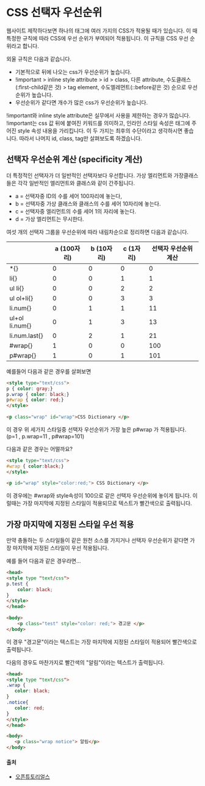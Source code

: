 # CSS 선택자 우선순위

웹사이트 제작하다보면 하나의 태그에 여러 가지의 CSS가 적용될 때가 있습니다. 이 때 특정한 규칙에 따라 CSS에 우선 순위가 부여되어 적용됩니다. 이 규칙을 CSS 우선 순위라고 합니다.

외울 규칙은 다음과 같습니다.

- 기본적으로 뒤에 나오는 css가 우선순위가 높습니다. 
- !important > inline style attribute > id > class, 다른 attribute, 수도클래스(:first-child같은 것) > tag element, 수도엘레먼트(::before같은 것) 순으로 우선순위가 높습니다.
- 우선순위가 같다면 개수가 많은 css가 우선순위가 높습니다.

!important와 inline style attribute은 실무에서 사용을 제한하는 경우가 많습니다. !important는 css 값 뒤에 붙여진 키워드를 의미하고, 인라인 스타일 속성은 태그에 주어진 style 속성 내용을 가리킵니다. 이 두 가지는 최후의 수단이라고 생각하시면 좋습니다. 따라서 나머지 id, class, tag만 살펴보도록 하겠습니다.



## 선택자 우선순위 계산 (specificity 계산)

더 특정적인 선택자가 더 일반적인 선택자보다 우선합니다. 가상 엘리먼트와 가장클래스들은 각각 일반적인 엘리먼트와 클래스와 같이 간주됩니다.

- a = 선택자중 ID의 수를 세어 100자리에 놓는다,
- b = 선택자중 가상 클래스와 클래스의 수를 세어 10자리에 놓는다.
- c = 선택자중 엘리먼트의 수를 세어 1의 자리에 놓는다.
- d = 가상 엘리먼트는 무시한다.

여섯 개의 선택자 그룹을 우선순위에 따라 내림차순으로 정리하면 다음과 같습니다.



|                | a (100자리) | b (10자리) | c (1자리) | 선택자 우선순위 계산 |
| :------------- | ----------- | ---------- | --------- | -------------------- |
| *{}            | 0           | 0          | 0         | 0                    |
| li{}           | 0           | 0          | 1         | 1                    |
| ul li{}        | 0           | 0          | 2         | 2                    |
| ul ol+li{}     | 0           | 0          | 3         | 3                    |
| li.num{}       | 0           | 1          | 1         | 11                   |
| ul+ol li.num{} | 0           | 1          | 3         | 13                   |
| li.num.last{}  | 0           | 2          | 1         | 21                   |
| #wrap{}        | 1           | 0          | 0         | 100                  |
| p#wrap{}       | 1           | 0          | 1         | 101                  |

예를들어 다음과 같은 경우를 살펴보면

```html
<style type="text/css">
p { color: gray;}
p.wrap { color: black;}
p#wrap { color: red;}
</style>
 
<p class="wrap" id="wrap">CSS Dictionary </p>
```

이 경우 위 세가지 스타일중 선택자 우선순위가 가장 높은 p#wrap 가 적용됩니다.
(p=1 , p.wrap=11 , p#wrap=101)

다음과 같은 경우는 어떨까요?

```html
<style type="text/css">
#wrap { color:black;}
</style>
 
<p id="wrap" style="color:red;"> CSS Dictionary </p>
```



이 경우에는 #wrap와 style속성이 100으로 같은 선택자 우선순위에 놓이게 됩니다. 이럴때는 가장 마지막에 지정된 스타일이 적용되므로 텍스트가 빨간색으로 출력됩니다.

 

## 가장 마지막에 지정된 스타일 우선 적용

만약 충돌하는 두 스타일들이 같은 원천 소스를 가지거나 선택자 우선순위가 같다면 가장 마지막에 지정된 스타일이 우선 적용됩니다.

예를 들어 다음과 같은 경우라면...

```html
<head>
<style type "text/css">
p.test {
    color: black;
}
</style>
</head>
 
<body>
    <p class="test" style="color: red;"> 경고문 </p>
</body>
```

이 경우 "경고문"이라는 텍스트는 가장 마지막에 지정된 스타일이 적용되어 빨간색으로 출력됩니다.

다음의 경우도 마찬가지로 빨간색의 "알림"이라는 텍스트가 출력됩니다.

 ```html
<head>
<style type "text/css">
.wrap {
    color: black;
}
.notice{
    color: red;
}
</style>
</head>
 
<body>
    <p class="wrap notice"> 알림</p>
</body>
 ```





#### 출처

- [오픈튜토리얼스](https://opentutorials.org/module/484/4149)